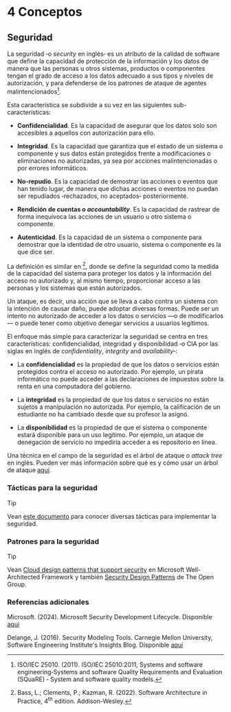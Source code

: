 # 4 Conceptos

## Seguridad

La seguridad ‑o *security* en inglés‑ es un atributo de la calidad de software
que define la capacidad de protección de la información y los datos de manera
que las personas u otros sistemas, productos o componentes tengan el grado de
acceso a los datos adecuado a sus tipos y niveles de autorización, y para
defenderse de los patrones de ataque de agentes malintencionados[^1].

[^1]: ISO/IEC 25010. (2011). ISO/IEC 25010:2011, Systems and software
    engineering‑Systems and software Quality Requirements and Evaluation
    (SQuaRE) ‑ System and software quality models.

Esta característica se subdivide a su vez en las siguientes sub-características:

* **Confidencialidad**. Es la capacidad de asegurar que los datos solo son
  accesibles a aquellos con autorización para ello.

* **Integridad**. Es la capacidad que garantiza que el estado de un sistema o
  componente y sus datos están protegidos frente a modificaciones o
  eliminaciones no autorizadas, ya sea por acciones malintencionadas o por
  errores informáticos.

* **No-repudio**. Es la capacidad de demostrar las acciones o eventos que han
  tenido lugar, de manera que dichas acciones o eventos no puedan ser
  repudiados ‑rechazados, no aceptados‑ posteriormente.

* **Rendición de cuentas o *accountability***. Es la capacidad de rastrear de
  forma inequívoca las acciones de un usuario u otro sistema o componente.

* **Autenticidad**. Es la capacidad de un sistema o componente para demostrar
  que la identidad de otro usuario, sistema o componente es la que dice ser.

La definición es similar en [^2], donde se define la seguridad como la medida de
la capacidad del sistema para proteger los datos y la información del acceso no
autorizado y, al mismo tiempo, proporcionar acceso a las personas y los sistemas
que están autorizados.

[^2]: Bass, L.; Clements, P.; Kazman, R. (2022). Software Architecture in
    Practice, 4<sup>th</sup> edition. Addison-Wesley.

Un ataque, es decir, una acción que se lleva a cabo contra un sistema con la
intención de causar daño, puede adoptar diversas formas. Puede ser un intento no
autorizado de acceder a los datos o servicios —o de modificarlos— o puede tener
como objetivo denegar servicios a usuarios legítimos.

El enfoque más simple para caracterizar la seguridad se centra en tres
características: confidencialidad, integridad y disponibilidad ‑o CIA por las
siglas en inglés de *confidentiality*, *integrity* and *availability*‑:

* La **confidencialidad** es la propiedad de que los datos o servicios están
  protegidos contra el acceso no autorizado. Por ejemplo, un pirata informático
  no puede acceder a las declaraciones de impuestos sobre la renta en una
  computadora del gobierno.

* La **integridad** es la propiedad de que los datos o servicios no están
  sujetos a manipulación no autorizada. Por ejemplo, la calificación de un
  estudiante no ha cambiado desde que su profesor la asignó.

* La **disponibilidad** es la propiedad de que el sistema o componente estará
  disponible para un uso legítimo. Por ejemplo, un ataque de denegación de
  servicio no impediría acceder a es repositorio en línea.

Una técnica en el campo de la seguridad es el árbol de ataque o *attack tree* en
inglés. Pueden ver más información sobre qué es y cómo usar un árbol de ataque
[aquí](https://www.ncsc.gov.uk/collection/risk-management/using-attack-trees-to-understand-cyber-security-risk).

### Tácticas para la seguridad

> [!TIP]
> Vean [este
> documento](/2_Tecnicas_y_herramientas/2_05_.Tacticas_arquitectura/2_05_04_Tacticas_seguridad.md)
> para conocer diversas tácticas para implementar la seguridad.

### Patrones para la seguridad

> [!TIP]
> Vean [Cloud design patterns that support
> security](https://learn.microsoft.com/en-us/azure/well-architected/security/design-patterns)
> en Microsoft Well-Architected Framework y también [Security Design
> Patterns](https://pubs.opengroup.org/onlinepubs/9299969899/toc.pdf) de The
> Open Group.

### Referencias adicionales

Microsoft. (2024). Microsoft Security Development Lifecycle. Disponible
[aquí](https://www.microsoft.com/en-us/securityengineering/sdl/)

Delange, J. (2016). Security Modeling Tools. Carnegie Mellon University,
Software Engineering Institute's Insights Blog. Disponible [aquí](https://insights.sei.cmu.edu/blog/security-modeling-tools/)

